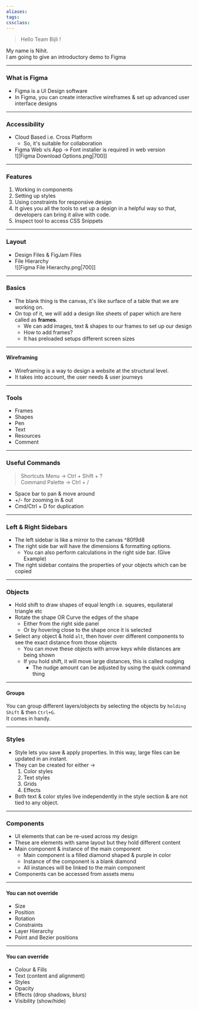 ```yaml
---
aliases:
tags: 
cssclass:
---
```


> Hello Team Bijli !

My name is Nihit.  
I am going to give an introductory demo to Figma

---

### What is Figma
- Figma is a UI Design software
- In Figma, you can create interactive wireframes & set up advanced user interface designs

---

### Accessibility
- Cloud Based i.e. Cross Platform
	- So, it's suitable for collaboration
- Figma Web v/s App → Font installer is required in web version  
![[Figma Download Options.png|700]]

---

### Features
1. Working in components
2. Setting up styles
3. Using constraints for responsive design
4. It gives you all the tools to set up a design in a helpful way so that, developers can bring it alive with code.
5. Inspect tool to access CSS Snippets

---

### Layout
- Design Files & FigJam Files
- File Hierarchy  
	![[Figma File Hierarchy.png|700]]

---

### Basics
- The blank thing is the canvas, it's like surface of a table that we are working on.
- On top of it, we will add a design like sheets of paper which are here called as **frames**.
	- We can add images, text & shapes to our frames to set up our design
	- How to add frames?
	- It has preloaded setups different screen sizes

---

#### Wireframing
- Wireframing is a way to design a website at the structural level.
- It takes into account, the user needs & user journeys

---

### Tools
- Frames
- Shapes
- Pen
- Text
- Resources
- Comment

---

### Useful Commands
> Shortcuts Menu → Ctrl + Shift + ?  
> Command Palette → Ctrl + /

- Space bar to pan & move around
- +/- for zooming in & out
- Cmd/Ctrl + D for duplication

---

### Left & Right Sidebars
- The left sidebar is like a mirror to the canvas ^80f9d8
- The right side bar will have the dimensions & formatting options.
	- You can also perform calculations in the right side bar. (Give Example)
- The right sidebar contains the properties of your objects which can be copied

---

### Objects
- Hold shift to draw shapes of equal length i.e. squares, equilateral triangle etc
- Rotate the shape OR Curve the edges of the shape
	- Either from the right side panel
	- Or by hovering close to the shape once it is selected
- Select any object & hold `alt`, then hover over different components to see the exact distance from those objects
	- You can move these objects with arrow keys while distances are being shown
	- If you hold shift, it will move large distances, this is called nudging
		- The nudge amount can be adjusted by using the quick command thing

---

#### Groups

You can group different layers/objects by selecting the objects by `holding Shift` & then `Ctrl+G`.  
It comes in handy.

---

### Styles
- Style lets you save & apply properties. In this way, large files can be updated in an instant.
- They can be created for either →
	1. Color styles
	2. Text styles
	3. Grids
	4. Effects
- Both text & color styles live independently in the style section & are not tied to any object.

---

### Components
- UI elements that can be re-used across my design
- These are elements with same layout but they hold different content
- Main component & instance of the main component
	- Main component is a filled diamond shaped & purple in color
	- Instance of the component is a blank diamond
	- All instances will be linked to the main component
- Components can be accessed from assets menu

---

#### You can not override
- Size
- Position
- Rotation
- Constraints
- Layer Hierarchy
- Point and Bezier positions

---

#### You can override
- Colour & Fills
- Text (content and alignment)
- Styles
- Opacity
- Effects (drop shadows, blurs)
- Visibility (show/hide)